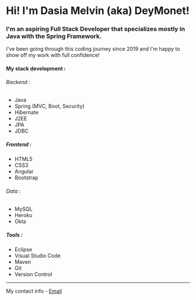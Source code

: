 # Hi! I'm Dasia Melvin (aka) DeyMonet!

### I'm an aspiring Full Stack Developer that specializes mostly in Java with the Spring Framework.

I've been going through this coding journey since 2019 and I'm happy to show off my work with full confidence!


#### My stack development :

###### Backend :
- Java
- Spring (MVC, Boot, Security)
- Hibernate
- J2EE
- JPA
- JDBC

##### Frontend :
- HTML5
- CSS3
- Angular
- Bootstrap

###### Data :
- MySQL
- Heroku
- Okta

##### Tools :
- Eclipse
- Visual Studio Code
- Maven
- Git
- Version Control

---

My contact info - [Email](mailto:dasia.monet98@outlook.com)


<!---
DeyMonet/DeyMonet is a ✨ special ✨ repository because its `README.md` (this file) appears on your GitHub profile.
You can click the Preview link to take a look at your changes.
--->
